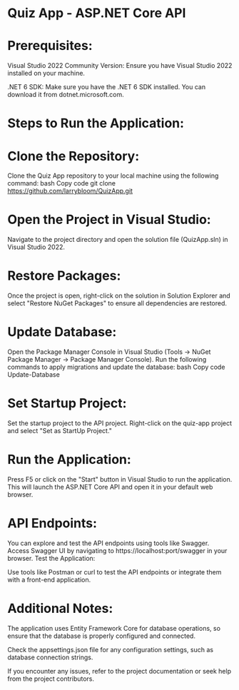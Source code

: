 # Quiz App - ASP.NET Core API

# Prerequisites:
Visual Studio 2022 Community Version: Ensure you have Visual Studio 2022 installed on your machine.

.NET 6 SDK: Make sure you have the .NET 6 SDK installed. You can download it from dotnet.microsoft.com.

# Steps to Run the Application:
# Clone the Repository:

Clone the Quiz App repository to your local machine using the following command:
bash
Copy code
git clone https://github.com/larrybloom/QuizApp.git

# Open the Project in Visual Studio:

Navigate to the project directory and open the solution file (QuizApp.sln) in Visual Studio 2022.

# Restore Packages:

Once the project is open, right-click on the solution in Solution Explorer and select "Restore NuGet Packages" to ensure all dependencies are restored.

# Update Database:

Open the Package Manager Console in Visual Studio (Tools -> NuGet Package Manager -> Package Manager Console).
Run the following commands to apply migrations and update the database:
bash
Copy code
Update-Database

# Set Startup Project:

Set the startup project to the API project. Right-click on the quiz-app project and select "Set as StartUp Project."

# Run the Application:

Press F5 or click on the "Start" button in Visual Studio to run the application.
This will launch the ASP.NET Core API and open it in your default web browser.

# API Endpoints:

You can explore and test the API endpoints using tools like Swagger. Access Swagger UI by navigating to https://localhost:port/swagger in your browser.
Test the Application:

Use tools like Postman or curl to test the API endpoints or integrate them with a front-end application.

# Additional Notes:
The application uses Entity Framework Core for database operations, so ensure that the database is properly configured and connected.

Check the appsettings.json file for any configuration settings, such as database connection strings.

If you encounter any issues, refer to the project documentation or seek help from the project contributors.

